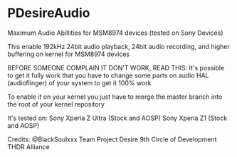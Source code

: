 # PDesireAudio
Maximum Audio Abillities for MSM8974 devices (tested on Sony Devices)

This enable 192kHz 24bit audio playback, 24bit audio recording, and higher buffering on kernel for MSM8974 devices

BEFORE SOMEONE COMPLAIN IT DON'T WORK, READ THIS:
It's possible to get it fully work that you have to change some parts on audio HAL (audioflinger) of your system to get it 100% work


To enable it on your kernel you just have to merge the master branch into the root of your kernel repository


It's tested on:
Sony Xperia Z Ultra (Stock and AOSP)
Sony Xperia Z1 (Stock and AOSP)

Credits:
@BlackSoulxxx 
Team Project Desire 
9th Circle of Development
THDR Alliance 
